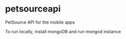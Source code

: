 # petsourceapi
PetSource API for the mobile apps

To run locally, install mongoDB and run mongod instance 